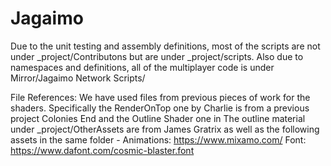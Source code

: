 # Jagaimo
Due to the unit testing and assembly definitions, most of the scripts are not under _project/Contributons
but are under _project/scripts. Also due to namespaces and definitions, all of the multiplayer code is under Mirror/Jagaimo Network Scripts/

File References:
We have used files from previous pieces of work for the shaders.
Specifically the RenderOnTop one by Charlie is from a previous project Colonies End and the Outline Shader one in 
The outline material under _project/OtherAssets are from James Gratrix as well as the following assets in the same folder - 
Animations: https://www.mixamo.com/
Font: https://www.dafont.com/cosmic-blaster.font